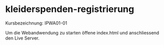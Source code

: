 # kleiderspenden-registrierung
Kursbezeichnung: IPWA01-01

Um die Webandwendung zu starten öffene index.html und anschliessend den Live Server.
